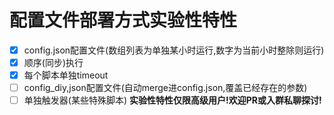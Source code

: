 # 配置文件部署方式实验性特性
- [x] config.json配置文件(数组列表为单独某小时运行,数字为当前小时整除则运行)
- [x] 顺序(同步)执行
- [x] 每个脚本单独timeout
- [ ] config_diy,json配置文件(自动merge进config.json,覆盖已经存在的参数)
- [ ] 单独触发器(某些特殊脚本)
**实验性特性仅限高级用户!欢迎PR或入群私聊探讨!**